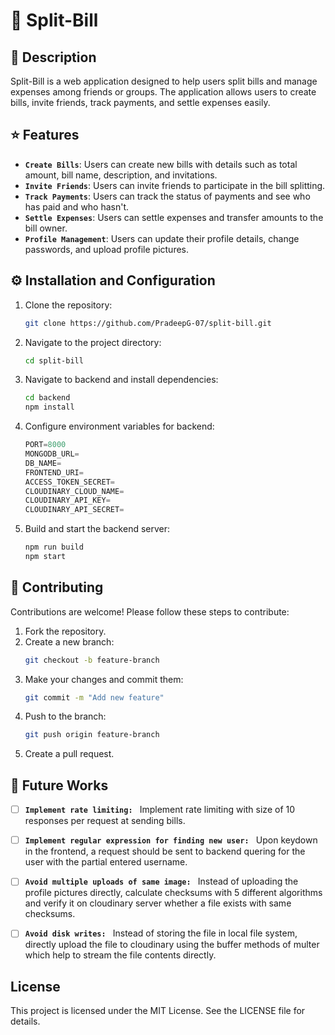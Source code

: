 # :page_facing_up: Split-Bill

## :scroll: Description

Split-Bill is a web application designed to help users split bills and manage expenses among friends or groups. The application allows users to create bills, invite friends, track payments, and settle expenses easily.

## :star: Features

-   **`Create Bills`**: Users can create new bills with details such as total amount, bill name, description, and invitations.
-   **`Invite Friends`**: Users can invite friends to participate in the bill splitting.
-   **`Track Payments`**: Users can track the status of payments and see who has paid and who hasn't.
-   **`Settle Expenses`**: Users can settle expenses and transfer amounts to the bill owner.
-   **`Profile Management`**: Users can update their profile details, change passwords, and upload profile pictures.

## :gear: Installation and Configuration

1. Clone the repository:
    ```bash
    git clone https://github.com/PradeepG-07/split-bill.git
    ```
2. Navigate to the project directory:
    ```bash
    cd split-bill
    ```
3. Navigate to backend and install dependencies:
    ```bash
    cd backend
    npm install
    ```
4. Configure environment variables for backend:
    ```javascript
    PORT=8000
    MONGODB_URL=
    DB_NAME=
    FRONTEND_URI=
    ACCESS_TOKEN_SECRET=
    CLOUDINARY_CLOUD_NAME=
    CLOUDINARY_API_KEY=
    CLOUDINARY_API_SECRET=
    ```
5. Build and start the backend server:
    ```bash
    npm run build
    npm start
    ```

## :handshake: Contributing

Contributions are welcome! Please follow these steps to contribute:

1. Fork the repository.
2. Create a new branch:
    ```bash
    git checkout -b feature-branch
    ```
3. Make your changes and commit them:
    ```bash
    git commit -m "Add new feature"
    ```
4. Push to the branch:
    ```bash
    git push origin feature-branch
    ```
5. Create a pull request.

## :rocket: Future Works

-   [ ] **`Implement rate limiting: `** Implement rate limiting with size of 10 responses per request at sending bills.
-   [ ] **`Implement regular expression for finding new user: `** Upon keydown in the frontend, a request should be sent to backend quering for the user with the partial entered username.
-   [ ] **`Avoid multiple uploads of same image: `** Instead of uploading the profile pictures directly, calculate checksums with 5 different algorithms and verify it on cloudinary server whether a file exists with same checksums.

-   [ ] **`Avoid disk writes: `** Instead of storing the file in local file system, directly upload the file to cloudinary using the buffer methods of multer which help to stream the file contents directly.

## License

This project is licensed under the MIT License. See the LICENSE file for details.

